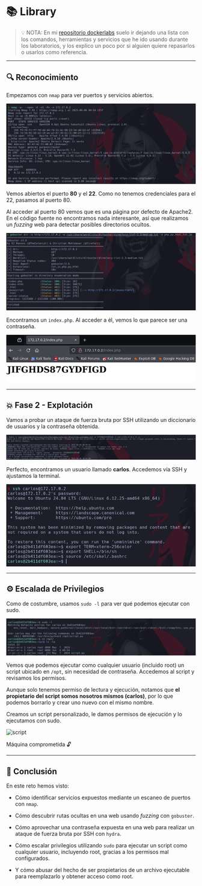 # 📚 Library
> 💡 NOTA:  En mi [repositorio dockerlabs](https://github.com/damcorbor/dockerlabs/tree/main/comandos)  suelo ir dejando una lista con los comandos, herramientas y servicios que he ido usando durante los laboratorios, y los explico un poco por si alguien quiere repasarlos o usarlos como referencia.
---

## 🔍 Reconocimiento

Empezamos con `nmap` para ver puertos y servicios abiertos.

![nmap](./imagenes/nmap.png)

Vemos abiertos el puerto **80** y el **22**. Como no tenemos credenciales para el 22, pasamos al puerto 80.

Al acceder al puerto 80 vemos que es una página por defecto de Apache2. En el código fuente no encontramos nada interesante, así que realizamos un *fuzzing* web para detectar posibles directorios ocultos.

![gobuster](./imagenes/gobuster.png)

Encontramos un `index.php`. Al acceder a él, vemos lo que parece ser una contraseña.

![web](./imagenes/web.png)

---

## 💥 Fase 2 - Explotación

Vamos a probar un ataque de fuerza bruta por SSH utilizando un diccionario de usuarios y la contraseña obtenida.

![hydra](./imagenes/hydra.png)

Perfecto, encontramos un usuario llamado **carlos**. Accedemos vía SSH y ajustamos la terminal.

![ssh](./imagenes/ssh.png)

---

## ⚙️ Escalada de Privilegios

Como de costumbre, usamos `sudo -l` para ver qué podemos ejecutar con sudo.

![sudo -l](./imagenes/sudo-l.png)

Vemos que podemos ejecutar como cualquier usuario (incluido root) un script ubicado en `/opt`, sin necesidad de contraseña. Accedemos al script y revisamos los permisos.

Aunque solo tenemos permiso de lectura y ejecución, notamos que **el propietario del script somos nosotros mismos (carlos)**, por lo que podemos borrarlo y crear uno nuevo con el mismo nombre.

Creamos un script personalizado, le damos permisos de ejecución y lo ejecutamos con sudo.

![script](ruta/imagen_script.png)

Máquina comprometida 🔓

---

## 🏁 Conclusión

En este reto hemos visto:

- Cómo identificar servicios expuestos mediante un escaneo de puertos con `nmap`.

- Cómo descubrir rutas ocultas en una web usando *fuzzing* con `gobuster`.

- Cómo aprovechar una contraseña expuesta en una web para realizar un ataque de fuerza bruta por SSH con `hydra`.

- Cómo escalar privilegios utilizando `sudo` para ejecutar un script como cualquier usuario, incluyendo root, gracias a los permisos mal configurados.

- Y cómo abusar del hecho de ser propietarios de un archivo ejecutable para reemplazarlo y obtener acceso como root.
